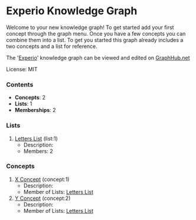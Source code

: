 # Experio Knowledge Graph

Welcome to your new knowledge graph! To get started add your first concept through the graph menu. Once you have a few concepts you can combine them into a list. To get you started this graph already includes a two concepts and a list for reference.

The '[Experio](https://graphhub.net/experio)' knowledge graph can be viewed and edited on [GraphHub.net](https://graphhub.net)

License: MIT
### Contents
- **Concepts**: 2
- **Lists**: 1
- **Memberships**: 2
### Lists
1. [Letters List](/experio/list/letters-list?id=1) (list:1)
   - Description: 
   - Members: 2
### Concepts
1. [X Concept](/experio/concept/x-concept?id=1) (concept:1)
   - Description: 
   - Member of Lists: [Letters List](/experio/list/letters-list?id=1)
1. [Y Concept](/experio/concept/y-concept?id=2) (concept:2)
   - Description: 
   - Member of Lists: [Letters List](/experio/list/letters-list?id=1)
